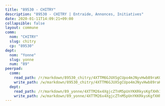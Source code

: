 ```yaml
---
title: "89530 - CHITRY"
description: "89530 - CHITRY | Entraide, Annonces, Initiatives"
date: 2020-01-11T14:09:21+09:00
collapsible: false
layout: commune
comm:
  nom: "CHITRY"
  slug: chitry
  cp: "89530"
dept:
  nom: "Yonne"
  slug: yonne
  num: "89"
peerpad:
  comm:
    read_path: /r/markdown/89530_chitry/4XTTM6GJUXSgCUpo4mJNyvHwb89raKGFmK8nrrQ1gPVmgje1z
    write_path: /w/markdown/89530_chitry/4XTTM6GJUXSgCUpo4mJNyvHwb89raKGFmK8nrrQ1gPVmgje1z-K3TgTzzqMdUsfm2kTFN4M9yvcTeWJat2VnXJQL9caR3wyz2y5tWSSPcAs7xkDQXfaSgcjaedFRTnpqFvfK9GwgK6j39EJngJj9z1hsPx2vWjfWiQ3ZhBXVruLPDDhkP7YRe9Av5A
  dept:
    read_path: /r/markdown/89_yonne/4XTTM26x4XgjcZTnM5pUnYKKRkysKgfXHh1wiigoPHqn9LDKB
    write_path: /w/markdown/89_yonne/4XTTM26x4XgjcZTnM5pUnYKKRkysKgfXHh1wiigoPHqn9LDKB-K3TgU4xaMVqzoRnPJNyddApuMoWvJyHL35bzooauYvdhG3MLg3ikjpoueq9BDtqVP4hJBQxpPxix2gohzXyST9tZPnEkyXpDMdHiAFpx7EU6e8WgvFk7NPsBQepM8o13bG9dyqq7
---
```


